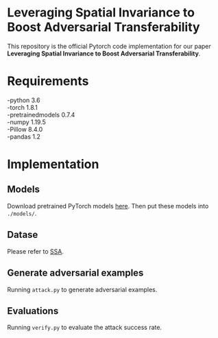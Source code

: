 # Leveraging Spatial Invariance to Boost Adversarial Transferability
This repository is the official Pytorch code implementation for our paper __Leveraging Spatial Invariance to Boost Adversarial Transferability__.

# Requirements
-python 3.6  
-torch 1.8.1  
-pretrainedmodels 0.7.4  
-numpy 1.19.5  
-Pillow 8.4.0  
-pandas 1.2  

# Implementation

## Models
Download pretrained PyTorch models [here](https://github.com/ylhz/tf_to_pytorch_model). Then put these models into `./models/`.

## Datase
Please refer to [SSA](https://github.com/yuyang-long/SSA).

## Generate adversarial examples
Running `attack.py` to generate adversarial examples.

## Evaluations
Running `verify.py` to evaluate the attack success rate.

